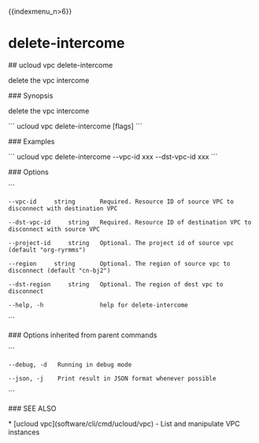 {{indexmenu_n>6}}

# delete-intercome

\#\# ucloud vpc delete-intercome

delete the vpc intercome

\#\#\# Synopsis

delete the vpc intercome

\`\`\` ucloud vpc delete-intercome \[flags\] \`\`\`

\#\#\# Examples

\`\`\` ucloud vpc delete-intercome --vpc-id xxx --dst-vpc-id xxx \`\`\`

\#\#\# Options

\`\`\`

``` 
--vpc-id     string       Required. Resource ID of source VPC to disconnect with destination VPC 
```

``` 
--dst-vpc-id     string   Required. Resource ID of destination VPC to disconnect with source VPC 
```

``` 
--project-id     string   Optional. The project id of source vpc (default "org-ryrmms") 
```

``` 
--region     string       Optional. The region of source vpc to disconnect (default "cn-bj2") 
```

``` 
--dst-region     string   Optional. The region of dest vpc to disconnect 
```

``` 
--help, -h                help for delete-intercome 
```

\`\`\`

\#\#\# Options inherited from parent commands

\`\`\`

``` 
--debug, -d   Running in debug mode 
```

``` 
--json, -j    Print result in JSON format whenever possible 
```

\`\`\`

\#\#\# SEE ALSO

\* \[ucloud vpc\](software/cli/cmd/ucloud/vpc) - List and manipulate VPC
instances
